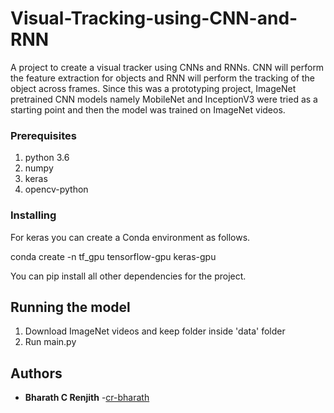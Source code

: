 # Visual-Tracking-using-CNN-and-RNN

A project to create a visual tracker using CNNs and RNNs. CNN will perform the feature extraction for objects and RNN will perform the tracking of the object across frames. Since this was a prototyping project, ImageNet pretrained CNN models namely MobileNet and InceptionV3 were tried as a starting point and then the model was trained on ImageNet videos. 

### Prerequisites

1. python 3.6
2. numpy
3. keras
4. opencv-python

### Installing

For keras you can create a Conda environment as follows.

conda create -n tf_gpu tensorflow-gpu keras-gpu

You can pip install all other dependencies for the project.

## Running the model

1. Download ImageNet videos and keep folder inside 'data' folder
2. Run main.py

## Authors

* **Bharath C Renjith** -[cr-bharath](https://github.com/cr-bharath)
